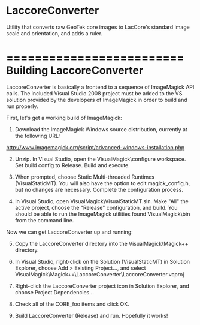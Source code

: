 LaccoreConverter
================

Utility that converts raw GeoTek core images to LacCore's standard image scale and orientation, and adds a ruler.



=========================
Building LaccoreConverter
=========================

LaccoreConverter is basically a frontend to a sequence of ImageMagick API calls. The included Visual Studio 2008 project must
be added to the VS solution provided by the developers of ImageMagick in order to build and run properly.

First, let's get a working build of ImageMagick:

1. Download the ImageMagick Windows source distribution, currently at the following URL:

http://www.imagemagick.org/script/advanced-windows-installation.php

2. Unzip. In Visual Studio, open the VisualMagick\configure workspace. Set build config to Release. Build and execute.

3. When prompted, choose Static Multi-threaded Runtimes (VisualStaticMT). You will also have the option to edit
magick_config.h, but no changes are necessary. Complete the configuration process.

4. In Visual Studio, open VisualMagick\VisualStaticMT.sln. Make "All" the active project, choose the "Release" configuration,
and build. You should be able to run the ImageMagick utilities found VisualMagick\bin from the command line.


Now we can get LaccoreConverter up and running:

5. Copy the LaccoreConverter directory into the VisualMagick\Magick++ directory.

6. In Visual Studio, right-click on the Solution (VisualStaticMT) in Solution Explorer, choose Add > Existing Project...,
and select VisualMagick\Magick++\LaccoreConverter\LaccoreConverter.vcproj

7. Right-click the LaccoreConverter project icon in Solution Explorer, and choose Project Dependencies...

8. Check all of the CORE_foo items and click OK.

9. Build LaccoreConverter (Release) and run.  Hopefully it works!
